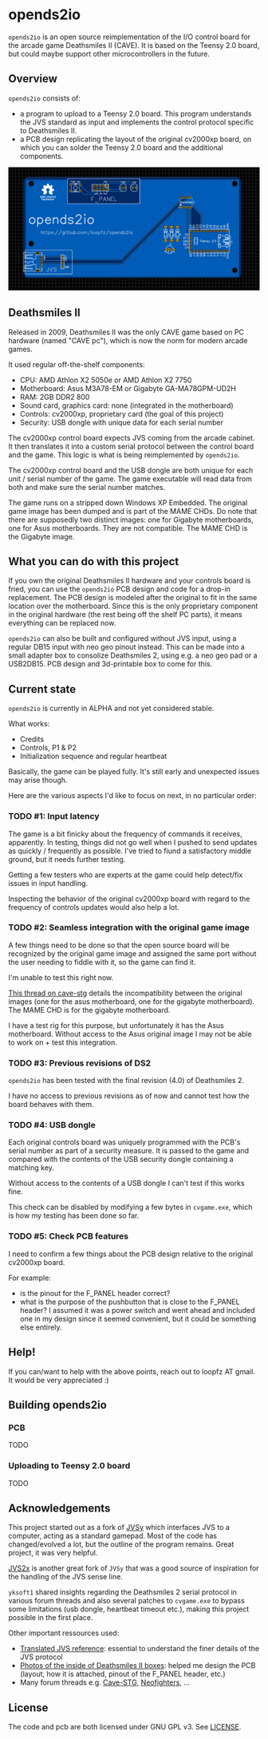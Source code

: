 # opends2io

`opends2io` is an open source reimplementation of the I/O control board for the arcade game Deathsmiles II (CAVE).
It is based on the Teensy 2.0 board, but could maybe support other microcontrollers in the future.


## Overview

`opends2io` consists of:
- a program to upload to a Teensy 2.0 board. This program understands the JVS standard as input and implements the control protocol specific to Deathsmiles II.
- a PCB design replicating the layout of the original cv2000xp board, on which you can solder the Teensy 2.0 board and the additional components.

![opends2io PCB](/pcb/pcb_opends2io.png)


## Deathsmiles II

Released in 2009, Deathsmiles II was the only CAVE game based on PC hardware (named "CAVE pc"), which is now the norm for modern arcade games.

It used regular off-the-shelf components:
- CPU: AMD Athlon X2 5050e or AMD Athlon X2 7750
- Motherboard: Asus M3A78-EM or Gigabyte GA-MA78GPM-UD2H
- RAM: 2GB DDR2 800
- Sound card, graphics card: none (integrated in the motherboard)
- Controls: cv2000xp, proprietary card (the goal of this project)
- Security: USB dongle with unique data for each serial number

The cv2000xp control board expects JVS coming from the arcade cabinet. It then translates it into a custom serial protocol between the control board and the game. This logic is what is being reimplemented by `opends2io`.

The cv2000xp control board and the USB dongle are both unique for each unit / serial number of the game.
The game executable will read data from both and make sure the serial number matches.

The game runs on a stripped down Windows XP Embedded.
The original game image has been dumped and is part of the MAME CHDs.
Do note that there are supposedly two distinct images: one for Gigabyte motherboards, one for Asus motherboards. They are not compatible. The MAME CHD is the Gigabyte image.


## What you can do with this project

If you own the original Deathsmiles II hardware and your controls board is fried, you can use the `opends2io` PCB design and code for a drop-in replacement.
The PCB design is modeled after the original to fit in the same location over the motherboard.
Since this is the only proprietary component in the original hardware (the rest being off the shelf PC parts), it means everything can be replaced now.

`opends2io` can also be built and configured without JVS input, using a regular DB15 input with neo geo pinout instead.
This can be made into a small adapter box to consolize Deathsmiles 2, using e.g. a neo geo pad or a USB2DB15. PCB design and 3d-printable box to come for this.


## Current state

`opends2io` is currently in ALPHA and not yet considered stable.

What works:
- Credits
- Controls, P1 & P2
- Initialization sequence and regular heartbeat

Basically, the game can be played fully. It's still early and unexpected issues may arise though.

Here are the various aspects I'd like to focus on next, in no particular order:

### TODO #1: Input latency

The game is a bit finicky about the frequency of commands it receives, apparently. In testing, things did not go well when I pushed to send updates as quickly / frequently as possible.
I've tried to fiund a satisfactory middle ground, but it needs further testing.

Getting a few testers who are experts at the game could help detect/fix issues in input handling.

Inspecting the behavior of the original cv2000xp board with regard to the frequency of controls updates would also help a lot.

### TODO #2: Seamless integration with the original game image

A few things need to be done so that the open source board will be recognized by the original game image and assigned the same port without the user needing to fiddle with it, so the game can find it.

I'm unable to test this right now.

[This thread on cave-stg](http://cave-stg.com/forum/index.php?topic=472.msg33100#msg33100) details the incompatibility between the original images (one for the asus motherboard, one for the gigabyte motherboard).
The MAME CHD is for the gigabyte motherboard.

I have a test rig for this purpose, but unfortunately it has the Asus motherboard. Without access to the Asus original image I may not be able to work on + test this integration.

### TODO #3: Previous revisions of DS2

`opends2io` has been tested with the final revision (4.0) of Deathsmiles 2.

I have no access to previous revisions as of now and cannot test how the board behaves with them.

### TODO #4: USB dongle

Each original controls board was uniquely programmed with the PCB's serial number as part of a security measure.
It is passed to the game and compared with the contents of the USB security dongle containing a matching key.

Without access to the contents of a USB dongle I can't test if this works fine.

This check can be disabled by modifying a few bytes in `cvgame.exe`, which is how my testing has been done so far.

### TODO #5: Check PCB features

I need to confirm a few things about the PCB design relative to the original cv2000xp board.

For example:
- is the pinout for the F_PANEL header correct?
- what is the purpose of the pushbutton that is close to the F_PANEL header?
  I assumed it was a power switch and went ahead and included one in my design since it seemed convenient, but it could be something else entirely.


## Help!

If you can/want to help with the above points, reach out to loopfz AT gmail. It would be very appreciated :)


## Building opends2io

### PCB

TODO

### Uploading to Teensy 2.0 board

TODO


## Acknowledgements

This project started out as a fork of [JVSy](https://github.com/k4roshi/JVSy) which interfaces JVS to a computer, acting as a standard gamepad. Most of the code has changed/evolved a lot, but the outline of the program remains. Great project, it was very helpful.

[JVS2x](https://github.com/Fredobedo/JVS2X) is another great fork of `JVSy` that was a good source of inspiration for the handling of the JVS sense line.

`yksoft1` shared insights regarding the Deathsmiles 2 serial protocol in various forum threads and also several patches to `cvgame.exe` to bypass some limitations (usb dongle, heartbeat timeout etc.), making this project possible in the first place.

Other important ressources used:
- [Translated JVS reference](http://daifukkat.su/files/jvs_wip.pdf): essential to understand the finer details of the JVS protocol
- [Photos of the inside of Deathsmiles II boxes](https://ikotsu.blogspot.com/2010/03/deathsmiles-ii-pos-arcade-pc.html): helped me design the PCB (layout, how it is attached, pinout of the F_PANEL header, etc.)
- Many forum threads e.g. [Cave-STG](http://cave-stg.com/forum/index.php?topic=472.420), [Neofighters](https://www.neofighters.info/forum/showthread.php?14783-Deathsmiles-2-Arcade-PC), ...


## License

The code and pcb are both licensed under GNU GPL v3.
See [LICENSE](LICENSE).
